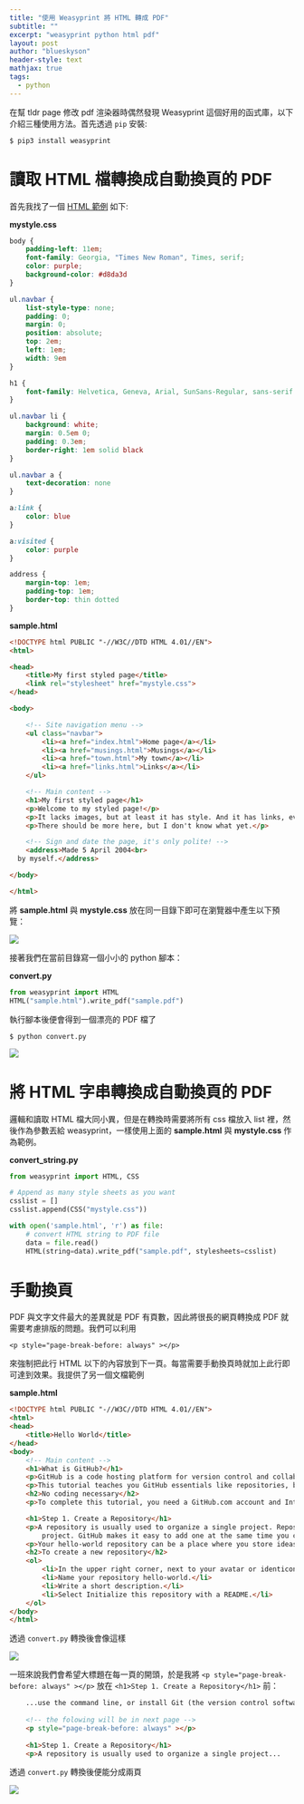 ```yaml
---
title: "使用 Weasyprint 將 HTML 轉成 PDF"
subtitle: ""
excerpt: "weasyprint python html pdf"
layout: post
author: "blueskyson"
header-style: text
mathjax: true
tags:
  - python
---
```


在幫 tldr page 修改 pdf 渲染器時偶然發現 Weasyprint 這個好用的函式庫，以下介紹三種使用方法。首先透過 `pip` 安裝:

```non
$ pip3 install weasyprint
```

# 讀取 HTML 檔轉換成自動換頁的 PDF

首先我找了一個 [HTML 範例](https://www.w3.org/Style/Examples/011/firstcss.en.html) 如下:

**mystyle.css**

```css
body {
    padding-left: 11em;
    font-family: Georgia, "Times New Roman", Times, serif;
    color: purple;
    background-color: #d8da3d
}

ul.navbar {
    list-style-type: none;
    padding: 0;
    margin: 0;
    position: absolute;
    top: 2em;
    left: 1em;
    width: 9em
}

h1 {
    font-family: Helvetica, Geneva, Arial, SunSans-Regular, sans-serif
}

ul.navbar li {
    background: white;
    margin: 0.5em 0;
    padding: 0.3em;
    border-right: 1em solid black
}

ul.navbar a {
    text-decoration: none
}

a:link {
    color: blue
}

a:visited {
    color: purple
}

address {
    margin-top: 1em;
    padding-top: 1em;
    border-top: thin dotted
}
```

**sample.html**

```html
<!DOCTYPE html PUBLIC "-//W3C//DTD HTML 4.01//EN">
<html>

<head>
    <title>My first styled page</title>
    <link rel="stylesheet" href="mystyle.css">
</head>

<body>

    <!-- Site navigation menu -->
    <ul class="navbar">
        <li><a href="index.html">Home page</a></li>
        <li><a href="musings.html">Musings</a></li>
        <li><a href="town.html">My town</a></li>
        <li><a href="links.html">Links</a></li>
    </ul>

    <!-- Main content -->
    <h1>My first styled page</h1>
    <p>Welcome to my styled page!</p>
    <p>It lacks images, but at least it has style. And it has links, even if they don't go anywhere&hellip;</p>
    <p>There should be more here, but I don't know what yet.</p>

    <!-- Sign and date the page, it's only polite! -->
    <address>Made 5 April 2004<br>
  by myself.</address>

</body>

</html>
```

將 **sample.html** 與 **mystyle.css** 放在同一目錄下即可在瀏覽器中產生以下預覽：

![](https://raw.githubusercontent.com/blueskyson/image-host/master/weasyprint/1.png)

接著我們在當前目錄寫一個小小的 python 腳本：

**convert.py**

```python
from weasyprint import HTML
HTML("sample.html").write_pdf("sample.pdf")
```

執行腳本後便會得到一個漂亮的 PDF 檔了

```non
$ python convert.py
```

![](https://raw.githubusercontent.com/blueskyson/image-host/master/weasyprint/2.png)

# 將 HTML 字串轉換成自動換頁的 PDF

邏輯和讀取 HTML 檔大同小異，但是在轉換時需要將所有 css 檔放入 list 裡，然後作為參數丟給 weasyprint，一樣使用上面的 **sample.html** 與 **mystyle.css** 作為範例。

**convert_string.py**

```python
from weasyprint import HTML, CSS

# Append as many style sheets as you want
csslist = []
csslist.append(CSS("mystyle.css"))

with open('sample.html', 'r') as file:
    # convert HTML string to PDF file 
    data = file.read()
    HTML(string=data).write_pdf("sample.pdf", stylesheets=csslist)
```

# 手動換頁

PDF 與文字文件最大的差異就是 PDF 有頁數，因此將很長的網頁轉換成 PDF 就需要考慮排版的問題。我們可以利用

`<p style="page-break-before: always" ></p>`

來強制把此行 HTML 以下的內容放到下一頁。每當需要手動換頁時就加上此行即可達到效果。我提供了另一個文檔範例

**sample.html**

```html
<!DOCTYPE html PUBLIC "-//W3C//DTD HTML 4.01//EN">
<html>
<head>
    <title>Hello World</title>
</head>
<body>
    <!-- Main content -->
    <h1>What is GitHub?</h1>
    <p>GitHub is a code hosting platform for version control and collaboration. It lets you and others work together on projects from anywhere.</p>
    <p>This tutorial teaches you GitHub essentials like repositories, branches, commits, and Pull Requests. You’ll create your own Hello World repository and learn GitHub’s Pull Request workflow, a popular way to create and review code.</p>
    <h2>No coding necessary</h2>
    <p>To complete this tutorial, you need a GitHub.com account and Internet access. You don’t need to know how to code, use the command line, or install Git (the version control software GitHub is built on).</p>

    <h1>Step 1. Create a Repository</h1>
    <p>A repository is usually used to organize a single project. Repositories can contain folders and files, images, videos, spreadsheets, and data sets – anything your project needs. We recommend including a README, or a file with information about your
        project. GitHub makes it easy to add one at the same time you create your new repository. It also offers other common options such as a license file.</p>
    <p>Your hello-world repository can be a place where you store ideas, resources, or even share and discuss things with others.</p>
    <h2>To create a new repository</h2>
    <ol>
        <li>In the upper right corner, next to your avatar or identicon, click and then select New repository.</li>
        <li>Name your repository hello-world.</li>
        <li>Write a short description.</li>
        <li>Select Initialize this repository with a README.</li>
    </ol>
</body>
</html>
```

透過 `convert.py` 轉換後會像這樣

![](https://raw.githubusercontent.com/blueskyson/image-host/master/weasyprint/3.png)

一班來說我們會希望大標題在每一頁的開頭，於是我將 `<p style="page-break-before: always" ></p>` 放在 `<h1>Step 1. Create a Repository</h1>` 前：

```html
    ...use the command line, or install Git (the version control software GitHub is built on).</p>
    
    <!-- the folowing will be in next page -->
    <p style="page-break-before: always" ></p>
    
    <h1>Step 1. Create a Repository</h1>
    <p>A repository is usually used to organize a single project...
```

透過 `convert.py` 轉換後便能分成兩頁

![](https://raw.githubusercontent.com/blueskyson/image-host/master/weasyprint/4.png)
